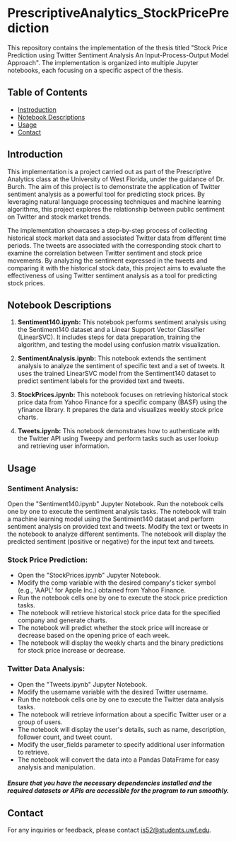 # PrescriptiveAnalytics_StockPricePrediction

This repository contains the implementation of the thesis titled "Stock Price Prediction using Twitter Sentiment Analysis An Input-Process-Output Model Approach". The implementation is organized into multiple Jupyter notebooks, each focusing on a specific aspect of the thesis.

## Table of Contents

- [Instroduction](#introduction)
- [Notebook Descriptions](#notebook-descriptions)
- [Usage](#usage)
- [Contact](#contact)


## Introduction
This implementation is a project carried out as part of the Prescriptive Analytics class at the University of West Florida, under the guidance of Dr. Burch. The aim of this project is to demonstrate the application of Twitter sentiment analysis as a powerful tool for predicting stock prices. By leveraging natural language processing techniques and machine learning algorithms, this project explores the relationship between public sentiment on Twitter and stock market trends.

The implementation showcases a step-by-step process of collecting historical stock market data and associated Twitter data from different time periods. The tweets are associated with the corresponding stock chart to examine the correlation between Twitter sentiment and stock price movements. By analyzing the sentiment expressed in the tweets and comparing it with the historical stock data, this project aims to evaluate the effectiveness of using Twitter sentiment analysis as a tool for predicting stock prices.

## Notebook Descriptions

1. **Sentiment140.ipynb:** This notebook performs sentiment analysis using the Sentiment140 dataset and a Linear Support Vector Classifier (LinearSVC). It includes steps for data preparation, training the algorithm, and testing the model using confusion matrix visualization.

2. **SentimentAnalysis.ipynb:** This notebook extends the sentiment analysis to analyze the sentiment of specific text and a set of tweets. It uses the trained LinearSVC model from the Sentiment140 dataset to predict sentiment labels for the provided text and tweets.

3. **StockPrices.ipynb:** This notebook focuses on retrieving historical stock price data from Yahoo Finance for a specific company (BASF) using the yfinance library. It prepares the data and visualizes weekly stock price charts.

4. **Tweets.ipynb:** This notebook demonstrates how to authenticate with the Twitter API using Tweepy and perform tasks such as user lookup and retrieving user information.

## Usage

### Sentiment Analysis:
Open the "Sentiment140.ipynb" Jupyter Notebook.
Run the notebook cells one by one to execute the sentiment analysis tasks.
The notebook will train a machine learning model using the Sentiment140 dataset and perform sentiment analysis on provided text and tweets.
Modify the text or tweets in the notebook to analyze different sentiments.
The notebook will display the predicted sentiment (positive or negative) for the input text and tweets.

### Stock Price Prediction:
+ Open the "StockPrices.ipynb" Jupyter Notebook.
+ Modify the comp variable with the desired company's ticker symbol (e.g., 'AAPL' for Apple Inc.) obtained from Yahoo Finance.
+ Run the notebook cells one by one to execute the stock price prediction tasks.
+ The notebook will retrieve historical stock price data for the specified company and generate charts.
+ The notebook will predict whether the stock price will increase or decrease based on the opening price of each week.
+ The notebook will display the weekly charts and the binary predictions for stock price increase or decrease.

### Twitter Data Analysis:
+ Open the "Tweets.ipynb" Jupyter Notebook.
+ Modify the username variable with the desired Twitter username.
+ Run the notebook cells one by one to execute the Twitter data analysis tasks.
+ The notebook will retrieve information about a specific Twitter user or a group of users.
+ The notebook will display the user's details, such as name, description, follower count, and tweet count.
+ Modify the user_fields parameter to specify additional user information to retrieve.
+ The notebook will convert the data into a Pandas DataFrame for easy analysis and manipulation.

##### Ensure that you have the necessary dependencies installed and the required datasets or APIs are accessible for the program to run smoothly.

## Contact 
For any inquiries or feedback, please contact is52@students.uwf.edu.
